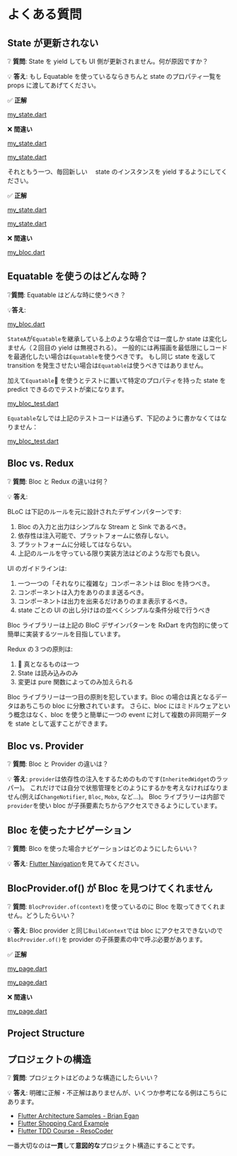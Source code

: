 # よくある質問

## State が更新されない

❔ **質問**: State を yield しても UI 側が更新されません。何が原因ですか？

💡 **答え**: もし Equatable を使っているならきちんと state のプロパティ一覧を props に渡してあげてください。

✅ **正解**

[my_state.dart](../_snippets/faqs/state_not_updating_good_1.dart.md ':include')

❌ **間違い**

[my_state.dart](../_snippets/faqs/state_not_updating_bad_1.dart.md ':include')

[my_state.dart](../_snippets/faqs/state_not_updating_bad_2.dart.md ':include')

それともう一つ、毎回新しい　 state のインスタンスを yield するようにしてください。

✅ **正解**

[my_state.dart](../_snippets/faqs/state_not_updating_bad_1.dart.md ':include')

[my_state.dart](../_snippets/faqs/state_not_updating_bad_2.dart.md ':include')

❌ **間違い**

[my_bloc.dart](../_snippets/faqs/state_not_updating_bad_3.dart.md ':include')

## Equatable を使うのはどんな時？

❔**質問**: Equatable はどんな時に使うべき？

💡**答え**:

[my_bloc.dart](../_snippets/faqs/equatable_yield.dart.md ':include')

`StateA`が`Equatable`を継承している上のような場合では一度しか state は変化しません（２回目の yield は無視される）。
一般的には再描画を最低限にしコードを最適化したい場合は`Equatable`を使うべきです。
もし同じ state を返して transition を発生させたい場合は`Equatable`は使うべきではありません。

加えて`Equatable` を使うとテストに置いて特定のプロパティを持った state を predict できるのでテストが楽になります。

[my_bloc_test.dart](../_snippets/faqs/equatable_bloc_test.dart.md ':include')

`Equatable`なしでは上記のテストコードは通らず、下記のように書かなくてはなりません：

[my_bloc_test.dart](../_snippets/faqs/without_equatable_bloc_test.dart.md ':include')

## Bloc vs. Redux

❔ **質問**: Bloc と Redux の違いは何？

💡 **答え**:

BLoC は下記のルールを元に設計されたデザインパターンです:

1. Bloc の入力と出力はシンプルな Stream と Sink であるべき。
2. 依存性は注入可能で、プラットフォームに依存しない。
3. プラットフォームに分岐してはならない。
4. 上記のルールを守っている限り実装方法はどのような形でも良い。

UI のガイドラインは:

1. 一つ一つの「それなりに複雑な」コンポーネントは Bloc を持つべき。
2. コンポーネントは入力をありのまま送るべき。
3. コンポーネントは出力を出来るだけありのまま表示するべき。
4. state ごとの UI の出し分けはの並べくシンプルな条件分岐で行うべき

Bloc ライブラリーは上記の BloC デザインパターンを RxDart を内包的に使って簡単に実装するツールを目指しています。

Redux の３つの原則は:

1.  真となるものは一つ
2. State は読み込みのみ
3. 変更は pure 関数によってのみ加えられる

Bloc ライブラリーは一つ目の原則を犯しています。Bloc の場合は真となるデータはあちこちの bloc に分散されています。
さらに、bloc にはミドルウェアという概念はなく、bloc を使うと簡単に一つの event に対して複数の非同期データを state として返すことができます。

## Bloc vs. Provider

❔ **質問**: Bloc と Provider の違いは？

💡 **答え**: `provider`は依存性の注入をするためのものです(`InheritedWidget`のラッパー)。
これだけでは自分で状態管理をどのようにするかを考えなければなりません(例えば`ChangeNotifier`, `Bloc`, `Mobx`, など...)。
Bloc ライブラリーは内部で`provider`を使い bloc が子孫要素たちからアクセスできるようにしています。

## Bloc を使ったナビゲーション

❔ **質問**: Blco を使った場合ナビゲーションはどのようにしたらいい？

💡 **答え**: [Flutter Navigation](recipesflutternavigation.md)を見てみてください。

## BlocProvider.of() が Bloc を見つけてくれません

❔ **質問**: `BlocProvider.of(context)`を使っているのに Bloc を取ってきてくれません。どうしたらいい？

💡 **答え**: Bloc provider と同じ`BuildContext`では bloc にアクセスできないので`BlocProvider.of()`を provider の子孫要素の中で呼ぶ必要があります。

✅ **正解**

[my_page.dart](../_snippets/faqs/bloc_provider_good_1.dart.md ':include')

[my_page.dart](../_snippets/faqs/bloc_provider_good_2.dart.md ':include')

❌ **間違い**

[my_page.dart](../_snippets/faqs/bloc_provider_bad_1.dart.md ':include')

## Project Structure

## プロジェクトの構造

❔ **質問**: プロジェクトはどのような構造にしたらいい？

💡 **答え**: 明確に正解・不正解はありませんが、いくつか参考になる例はこちらにあります。

- [Flutter Architecture Samples - Brian Egan](https://github.com/brianegan/flutter_architecture_samples/tree/master/bloc_library)
- [Flutter Shopping Card Example](https://github.com/mit-73/bloc/tree/master/examples/flutter_shopping_cart)
- [Flutter TDD Course - ResoCoder](https://github.com/ResoCoder/flutter-tdd-clean-architecture-course)

一番大切なのは**一貫**して**意図的な**プロジェクト構造にすることです。
